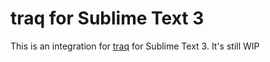 # traq for Sublime Text 3

This is an integration for [traq][1] for Sublime Text 3.
It's still WIP

[1]:https://github.com/nicolai86/traq